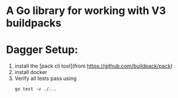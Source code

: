 # A Go library for working with V3 buildpacks

# Dagger Setup:

1. install the [pack cli tool](from https://github.com/buildpack/pack)
1. install docker
1. Verify all tests pass using
    ```
    go test -v ./...
    ```
